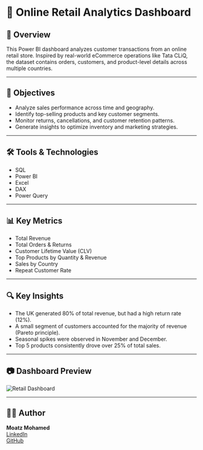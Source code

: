 # 🛒 Online Retail Analytics Dashboard

## 📌 Overview
This Power BI dashboard analyzes customer transactions from an online retail store. Inspired by real-world eCommerce operations like Tata CLiQ, the dataset contains orders, customers, and product-level details across multiple countries.

---

## 🎯 Objectives
- Analyze sales performance across time and geography.
- Identify top-selling products and key customer segments.
- Monitor returns, cancellations, and customer retention patterns.
- Generate insights to optimize inventory and marketing strategies.

---

## 🛠 Tools & Technologies
- SQL
- Power BI
- Excel
- DAX
- Power Query

---

## 📊 Key Metrics
- Total Revenue
- Total Orders & Returns
- Customer Lifetime Value (CLV)
- Top Products by Quantity & Revenue
- Sales by Country
- Repeat Customer Rate

---

## 🔍 Key Insights
- The UK generated 80% of total revenue, but had a high return rate (12%).
- A small segment of customers accounted for the majority of revenue (Pareto principle).
- Seasonal spikes were observed in November and December.
- Top 5 products consistently drove over 25% of total sales.

---

## 📷 Dashboard Preview
![Retail Dashboard]([https://raw.githubusercontent.com/moatzm1997/Online-Retail/main/RetailDashboard.png](https://github.com/moatzm1997/TATA/blob/79bab844fc58037343ba957b4f58c1d6b69f27eb/TATA.png))



---

## 👨‍💻 Author
**Moatz Mohamed**  
[LinkedIn](https://www.linkedin.com/in/moatz-mohamed-a83520209/)  
[GitHub](https://github.com/moatzm1997)
